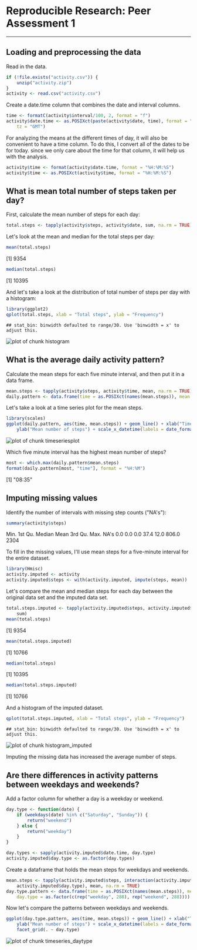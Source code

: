 # Reproducible Research: Peer Assessment 1

---




## Loading and preprocessing the data

Read in the data.

```r
if (!file.exists("activity.csv")) {
    unzip("activity.zip")
}
activity <- read.csv("activity.csv")
```


Create a date.time column that combines the date and interval columns.

```r
time <- formatC(activity$interval/100, 2, format = "f")
activity$date.time <- as.POSIXct(paste(activity$date, time), format = "%Y-%m-%d %H.%M", 
    tz = "GMT")
```


For analyzing the means at the different times of day, it will also be convenient to have a time column. To do this, I convert all of the dates to be for today. since we only care about the time for that column, it will help us with the analysis.

```r
activity$time <- format(activity$date.time, format = "%H:%M:%S")
activity$time <- as.POSIXct(activity$time, format = "%H:%M:%S")
```


## What is mean total number of steps taken per day?

First, calculate the mean number of steps for each day:

```r
total.steps <- tapply(activity$steps, activity$date, sum, na.rm = TRUE)
```


Let's look at the mean and median for the total steps per day:

```r
mean(total.steps)
```

[1] 9354

```r
median(total.steps)
```

[1] 10395


And let's take a look at the distribution of total number of steps per day with a histogram:

```r
library(ggplot2)
qplot(total.steps, xlab = "Total steps", ylab = "Frequency")
```

```
## stat_bin: binwidth defaulted to range/30. Use 'binwidth = x' to adjust this.
```

![plot of chunk histogram](figure/histogram.png) 



## What is the average daily activity pattern?

Calculate the mean steps for each five minute interval, and then put it in a data frame.

```r
mean.steps <- tapply(activity$steps, activity$time, mean, na.rm = TRUE)
daily.pattern <- data.frame(time = as.POSIXct(names(mean.steps)), mean.steps = mean.steps)
```


Let's take a look at a time series plot for the mean steps.

```r
library(scales)
ggplot(daily.pattern, aes(time, mean.steps)) + geom_line() + xlab("Time of day") + 
    ylab("Mean number of steps") + scale_x_datetime(labels = date_format(format = "%H:%M"))
```

![plot of chunk timeseriesplot](figure/timeseriesplot.png) 


Which five minute interval has the highest mean number of steps?

```r
most <- which.max(daily.pattern$mean.steps)
format(daily.pattern[most, "time"], format = "%H:%M")
```

[1] "08:35"



## Imputing missing values
Identify the number of intervals with missing step counts ("NA's"):

```r
summary(activity$steps)
```

   Min. 1st Qu.  Median    Mean 3rd Qu.    Max.    NA's 
    0.0     0.0     0.0    37.4    12.0   806.0    2304 


To fill in the missing values, I'll use mean steps for a five-minute interval for the entire dataset.

```r
library(Hmisc)
activity.imputed <- activity
activity.imputed$steps <- with(activity.imputed, impute(steps, mean))
```


Let's compare the mean and median steps for each day between the original data set and the imputed data set.

```r
total.steps.imputed <- tapply(activity.imputed$steps, activity.imputed$date, 
    sum)
mean(total.steps)
```

[1] 9354

```r
mean(total.steps.imputed)
```

[1] 10766

```r
median(total.steps)
```

[1] 10395

```r
median(total.steps.imputed)
```

[1] 10766


And a histogram of the imputed dataset.

```r
qplot(total.steps.imputed, xlab = "Total steps", ylab = "Frequency")
```

```
## stat_bin: binwidth defaulted to range/30. Use 'binwidth = x' to adjust this.
```

![plot of chunk histogram_imputed](figure/histogram_imputed.png) 


Imputing the missing data has increased the average number of steps. 

## Are there differences in activity patterns between weekdays and weekends?

Add a factor column for whether a day is a weekday or weekend.

```r
day.type <- function(date) {
    if (weekdays(date) %in% c("Saturday", "Sunday")) {
        return("weekend")
    } else {
        return("weekday")
    }
}

day.types <- sapply(activity.imputed$date.time, day.type)
activity.imputed$day.type <- as.factor(day.types)
```


Create a dataframe that holds the mean steps for weekdays and weekends.

```r
mean.steps <- tapply(activity.imputed$steps, interaction(activity.imputed$time, 
    activity.imputed$day.type), mean, na.rm = TRUE)
day.type.pattern <- data.frame(time = as.POSIXct(names(mean.steps)), mean.steps = mean.steps, 
    day.type = as.factor(c(rep("weekday", 288), rep("weekend", 288))))
```


Now let's compare the patterns between weekdays and weekends.

```r
ggplot(day.type.pattern, aes(time, mean.steps)) + geom_line() + xlab("Time of day") + 
    ylab("Mean number of steps") + scale_x_datetime(labels = date_format(format = "%H:%M")) + 
    facet_grid(. ~ day.type)
```

![plot of chunk timeseries_daytype](figure/timeseries_daytype.png) 
